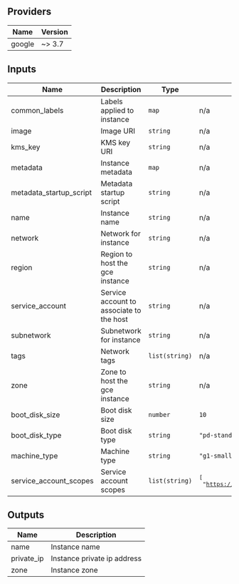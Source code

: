 ## Providers

| Name | Version |
|------|---------|
| google | ~> 3.7 |

## Inputs

| Name | Description | Type | Default | Required |
|------|-------------|------|---------|:-----:|
| common\_labels | Labels applied to instance | `map` | n/a | yes |
| image | Image URI | `string` | n/a | yes |
| kms\_key | KMS key URI | `string` | n/a | yes |
| metadata | Instance metadata | `map` | n/a | yes |
| metadata\_startup\_script | Metadata startup script | `string` | n/a | yes |
| name | Instance name | `string` | n/a | yes |
| network | Network for instance | `string` | n/a | yes |
| region | Region to host the gce instance | `string` | n/a | yes |
| service\_account | Service account to associate to the host | `string` | n/a | yes |
| subnetwork | Subnetwork for instance | `string` | n/a | yes |
| tags | Network tags | `list(string)` | n/a | yes |
| zone | Zone to host the gce instance | `string` | n/a | yes |
| boot\_disk\_size | Boot disk size | `number` | `10` | no |
| boot\_disk\_type | Boot disk type | `string` | `"pd-standard"` | no |
| machine\_type | Machine type | `string` | `"g1-small"` | no |
| service\_account\_scopes | Service account scopes | `list(string)` | <pre>[<br>  "https://www.googleapis.com/auth/cloud-platform"<br>]</pre> | no |

## Outputs

| Name | Description |
|------|-------------|
| name | Instance name |
| private\_ip | Instance private ip address |
| zone | Instance zone |

